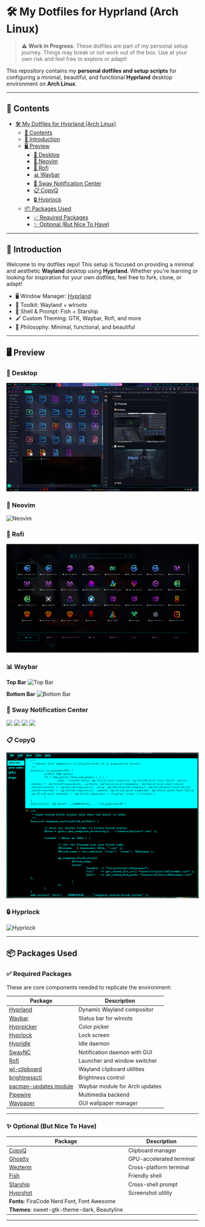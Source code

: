 # 🛠️ My Dotfiles for Hyprland (Arch Linux)

> ⚠️ **Work in Progress**: These dotfiles are part of my personal setup journey. Things may break or not work out of the box. Use at your own risk and feel free to explore or adapt!

This repository contains my **personal dotfiles and setup scripts** for configuring a minimal, beautiful, and functional **Hyprland** desktop environment on **Arch Linux**.

---

## 📁 Contents

- [🛠️ My Dotfiles for Hyprland (Arch Linux)](#️-my-dotfiles-for-hyprland-arch-linux)
  - [📁 Contents](#-contents)
  - [📌 Introduction](#-introduction)
  - [🖥️ Preview](#️-preview)
    - [🌄 Desktop](#-desktop)
    - [📝 Neovim](#-neovim)
    - [🚀 Rofi](#-rofi)
    - [📊 Waybar](#-waybar)
    - [🔔 Sway Notification Center](#-sway-notification-center)
    - [📋 CopyQ](#-copyq)
    - [🔒 Hyprlock](#-hyprlock)
  - [📦 Packages Used](#-packages-used)
    - [✅ Required Packages](#-required-packages)
    - [✨ Optional (But Nice To Have)](#-optional-but-nice-to-have)

---

## 📌 Introduction

Welcome to my dotfiles repo! This setup is focused on providing a minimal and aesthetic **Wayland** desktop using **Hyprland**. Whether you're learning or looking for inspiration for your own dotfiles, feel free to fork, clone, or adapt!

- 🖥️ Window Manager: [Hyprland](https://github.com/vaxerski/Hyprland)
- 🧰 Toolkit: Wayland + wlroots
- 🧪 Shell & Prompt: Fish + Starship
- 🖌️ Custom Theming: GTK, Waybar, Rofi, and more
- 🧠 Philosophy: Minimal, functional, and beautiful

---

## 🖥️ Preview

### 🌄 Desktop
![Desktop](https://github.com/EviLuci/dotfiles/blob/main/screenshots/Desktop.png)

### 📝 Neovim
![Neovim](https://github.com/EviLuci/dotfiles/blob/main/screenshots/neovim.png)

### 🚀 Rofi
![Rofi](https://github.com/EviLuci/dotfiles/blob/main/screenshots/rofi-final.png)

### 📊 Waybar

**Top Bar**
![Top Bar](https://github.com/EviLuci/dotfiles/blob/main/screenshots/top-bar.png)

**Bottom Bar**
![Bottom Bar](https://github.com/EviLuci/dotfiles/blob/main/screenshots/bottom-bar.png)

### 🔔 Sway Notification Center

<p float="left">
  <img src="https://github.com/EviLuci/dotfiles/blob/main/screenshots/swaync.png" width="150"/>
  <img src="https://github.com/EviLuci/dotfiles/blob/main/screenshots/swaync_menu.png" width="150"/>
  <img src="https://github.com/EviLuci/dotfiles/blob/main/screenshots/swaync_menu2.png" width="150"/>
  <img src="https://github.com/EviLuci/dotfiles/blob/main/screenshots/swaync_mpris.png" width="150"/>
</p>

### 📋 CopyQ
![CopyQ](https://github.com/EviLuci/dotfiles/blob/main/screenshots/CopyQ.png)

### 🔒 Hyprlock
![Hyprlock](https://github.com/EviLuci/dotfiles/blob/main/screenshots/hyprlock.png)

---

## 📦 Packages Used

### ✅ Required Packages

These are core components needed to replicate the environment:

| Package                                                                           | Description                    |
| --------------------------------------------------------------------------------- | ------------------------------ |
| [Hyprland](https://github.com/vaxerski/Hyprland)                                  | Dynamic Wayland compositor     |
| [Waybar](https://github.com/Alexays/Waybar)                                       | Status bar for wlroots         |
| [Hyprpicker](https://github.com/hyprwm/hyprpicker)                                | Color picker                   |
| [Hyprlock](https://github.com/hyprwm/hyprlock)                                    | Lock screen                    |
| [Hypridle](https://github.com/hyprwm/hypridle)                                    | Idle daemon                    |
| [SwayNC](https://github.com/ErikReider/SwayNotificationCenter)                    | Notification daemon with GUI   |
| [Rofi](https://github.com/in0ni/rofi-wayland)                                     | Launcher and window switcher   |
| [wl-clipboard](https://github.com/bugaevc/wl-clipboard)                           | Wayland clipboard utilities    |
| [brightnessctl](https://github.com/Hummer12007/brightnessctl)                     | Brightness control             |
| [pacman-updates module](https://github.com/coffebar/waybar-module-pacman-updates) | Waybar module for Arch updates |
| [Pipewire](https://github.com/PipeWire/pipewire)                                  | Multimedia backend             |
| [Waypaper](https://github.com/anufrievroman/waypaper)                             | GUI wallpaper manager          |

---

### ✨ Optional (But Nice To Have)

| Package                                           | Description              |
| ------------------------------------------------- | ------------------------ |
| [CopyQ](https://hluk.github.io/CopyQ/)            | Clipboard manager        |
| [Ghostty](https://github.com/ghostty-org/ghostty) | GPU-accelerated terminal |
| [Wezterm](https://wezfurlong.org/wezterm/)        | Cross-platform terminal  |
| [Fish](https://github.com/fish-shell/fish-shell)  | Friendly shell           |
| [Starship](https://github.com/starship/starship)  | Cross-shell prompt       |
| [Hyprshot](https://github.com/Gustash/Hyprshot)   | Screenshot utility       |
| **Fonts**: FiraCode Nerd Font, Font Awesome       |
| **Themes**: sweet-gtk-theme-dark, Beautyline      |

---
